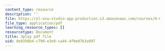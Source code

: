 ```yaml
---
content_type: resource
description: ''
file: https://ol-ocw-studio-app-production.s3.amazonaws.com/courses/9-00sc-introduction-to-psychology-fall-2011/de8356b4c798e3e9ca444f0e07b3a997_76O3rulk844.pdf
file_type: application/pdf
learning_resource_types: []
resourcetype: Document
title: 3play pdf file
uid: de8356b4-c798-e3e9-ca44-4f0e07b3a997
---
```

